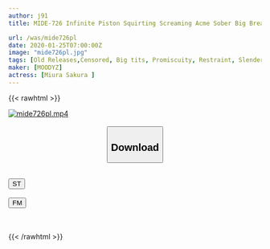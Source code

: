 ```yaml
---
author: j91
title: MIDE-726 Infinite Piston Squirting Screaming Acme Sober Big Breasts Who Came To A Part-time Job Interview At An Imported General Store Do Not Escape By Wearing Obscenity Products With Bare Tits! Minamata Sakura

url: /was/mide726pl
date: 2020-01-25T07:00:00Z
image: "mide726pl.jpg"
tags: [Old Releases,Censored, Big tits, Promiscuity, Restraint, Slender, Squirting]
maker: [MOODYZ]
actress: [Miura Sakura ]
---
```



{{< rawhtml >}}

<div class="video" data-videoid="qOP060rKlrUZ8x">
    <a href="javascript:;">
        <img src="/was/mide726pl/mide726pl.jpg" width="WIDTH" height="HEIGHT" alt="mide726pl.mp4" loading="lazy">
    </a>
</div>

<script type="text/javascript" src="https://j91.asia/asset/on-demand-st.js"></script>

<br>
  <link rel="stylesheet" href="https://j91.asia/asset/bs5.css">
  
  <center>
  <button class="btn btn-primary" type="button" data-bs-toggle="collapse" data-bs-target=".multi-collapse" aria-expanded="false" aria-controls="multiCollapseExample1 multiCollapseExample2"><h2>Download</h2></button></center>
</p>
<div class="row">
  <div class="col">
    <div class="collapse multi-collapse" id="multiCollapseExample1">
      <div class="card card-body">
	      	      <br>
<div class="buttons">  
<a href="https://streamtape.to/v/qOP060rKlrUZ8x" target="_blank"><button class="btn-hover color-3"><i class="fa fa-download"></i> ST</button></a></div>
    </div>
  </div>
</div>
  <div class="col">
    <div class="collapse multi-collapse" id="multiCollapseExample2">
      <div class="card card-body">
	      <br>
<div class="buttons">
    <a href="https://filemoon.sx/d/mlmvuc3fl4uz" target="_blank"><button class="btn-hover color-8"><i class="fa fa-download"></i> FM</button></a></div>
<br><br>
      </div>
    </div>
  </div>
</div>

{{< /rawhtml >}}
